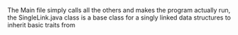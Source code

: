 The Main file simply calls all the others and makes the program actually run, the SingleLink.java class is a base class for a singly linked data structures to inherit basic traits from
